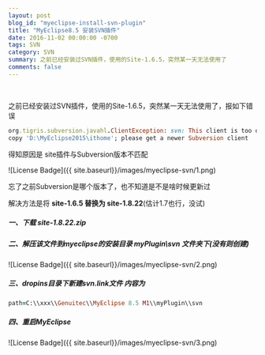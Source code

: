 ```yaml
---
layout: post
blog_id: "myeclipse-install-svn-plugin"
title: "MyEclipse8.5 安装SVN插件"
date: 2016-11-02 00:00:00 -0700
tags: SVN
category: SVN
summary: 之前已经安装过SVN插件，使用的Site-1.6.5，突然某一天无法使用了
comments: false
---
```

<br>

之前已经安装过SVN插件，使用的Site-1.6.5，突然某一天无法使用了，报如下错误

```ruby
org.tigris.subversion.javahl.ClientException: svn: This client is too old to work with working 
copy 'D:\MyEclipse2015\ithome'; please get a newer Subversion client
```

得知原因是 site插件与Subversion版本不匹配 

![License Badge]({{ site.baseurl}}/images/myeclipse-svn/1.png)

忘了之前Subversion是哪个版本了，也不知道是不是啥时候更新过

解决方法是将 **site-1.6.5 替换为 site-1.8.22**(估计1.7也行，没试)

##### **一、下载 site-1.8.22.zip**

##### **二、解压该文件到myeclipse的安装目录 myPlugin\svn 文件夹下(没有则创建)**

![License Badge]({{ site.baseurl}}/images/myeclipse-svn/2.png)

##### **三、dropins目录下新建svn.link文件 内容为**

```ruby
path=C:\\xxx\\Genuitec\\MyEclipse 8.5 M1\\myPlugin\\svn
```

##### **四、重启MyEclipse**

![License Badge]({{ site.baseurl}}/images/myeclipse-svn/3.png)

